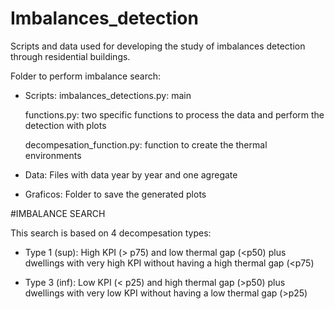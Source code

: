 # Imbalances_detection
Scripts and data used for developing the study of imbalances detection through residential buildings.


Folder to perform imbalance search:

- Scripts: 
	imbalances_detections.py: main

	functions.py: two specific functions to process the data and perform the detection with plots

	decompesation_function.py: function to create the thermal environments
	
- Data:
	Files with data year by year and one agregate
	
- Graficos: 
	Folder to save the generated plots
	

#IMBALANCE SEARCH

This search is based on 4 decompesation types:

- Type 1 (sup): High KPI (> p75) and low thermal gap (<p50) plus dwellings with very high KPI without having a high thermal gap (<p75)

- Type 3 (inf): Low KPI (< p25) and high thermal gap (>p50) plus dwellings with very low KPI without having a low thermal gap (>p25)
